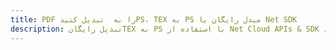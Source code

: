 ---title: PDF را به  تبدیل کنیدPS، TEX به PS مبدل رایگان یا Net SDKdescription: تبدیل رایگانTEX به PS با استفاده از Net Cloud APIs & SDK همچنین اسناد PDF را در Cloud ایجاد، ویرایش و رندر کنید.---